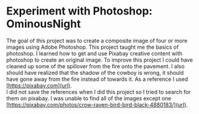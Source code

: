# Experiment with Photoshop: OminousNight

The goal of this project was to create a composite image of four or more images using Adobe Photoshop. This project taught me the 
basics of photoshop.  I learned how to get and use Pixabay creative content with photoshop to create an original image.  To improve this
project I could have cleaned up some of the spillover from the fire onto the pavement.  I also should have realized that the shadow of
the cowboy is wrong, it should have gone away from the fire instead of towards it.  As a reference I used [https://pixabay.com](url).  
I did not save the references when I did this project so I tried to search for them on pixabay.  I was unable to find all of the images except one 
[https://pixabay.com/photos/crow-raven-bird-bird-black-4880183/](url).
